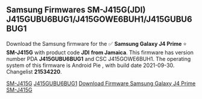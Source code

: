 <h2>Samsung Firmwares SM-J415G(JDI) J415GUBU6BUG1/J415GOWE6BUH1/J415GUBU6BUG1</h2>
Download the Samsung firmware for the ✅ <strong>Samsung Galaxy J4 Prime </strong> ⭐ <strong>SM-J415G</strong> with product code <strong>JDI</strong> <strong> from Jamaica</strong>. This firmware has version number PDA <strong>J415GUBU6BUG1</strong> and CSC J415GOWE6BUH1. The operating system of this firmware is Android Pie , with build date 2021-09-30. Changelist <strong>21534220</strong>.


[SM-J415G](https://samfirm.shop/samsung/model/SM-J415G)
[J415GUBU6BUG1](https://samfirm.shop/samsung/pda/J415GUBU6BUG1)
[Download Firmware Samsung Galaxy J4 Prime SM-J415G](https://samfirm.shop/samsung/firmware/462100)
